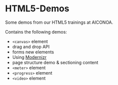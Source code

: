 HTML5-Demos
===========

Some demos from our HTML5 trainings at AICONOA.

Contains the following demos:
* `<canvas>` element
* drag and drop API
* forms new elements
* Using [Modernizr](http://modernizr.com "Modernizr")
* page structure demo & sectioning content
* `<meter>` element
* `<progress>` element
* `<video>` element
